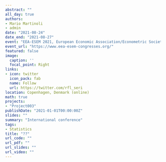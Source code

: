 ```yaml
---
abstract: ""
all_day: true
authors:
- Mario Martinoli
- admin
date: "2021-08-24"
date_end: "2021-08-27"
event: "EEA-ESEM 2021, European Economic Association/Econometric Society European Meeting"
event_url: "https://www.eea-esem-congresses.org/"
featured: false
image:
  caption: ''
  focal_point: Right
links:
- icon: twitter
  icon_pack: fab
  name: Follow
  url: https://twitter.com/rfl_seri
location: Copenhagen, Denmark (online)
math: true
projects:
- "Project003"
publishDate: "2021-01-01T00:00:00Z"
slides: ""
summary: "International conference"
tags:
- Statistics
title: "??"
url_code: ""
url_pdf: ""
url_slides: ""
url_video: ""
---
```

